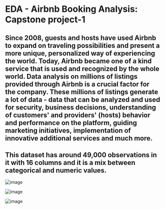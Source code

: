 # EDA - Airbnb Booking Analysis: Capstone project-1

## Since 2008, guests and hosts have used Airbnb to expand on traveling possibilities and present a more unique, personalized way of experiencing the world. Today, Airbnb became one of a kind service that is used and recognized by the whole world. Data analysis on millions of listings provided through Airbnb is a crucial factor for the company. These millions of listings generate a lot of data - data that can be analyzed and used for security, business decisions, understanding of customers' and providers' (hosts) behavior and performance on the platform, guiding marketing initiatives, implementation of innovative additional services and much more.

## This dataset has around 49,000 observations in it with 16 columns and it is a mix between categorical and numeric values.

![image](https://user-images.githubusercontent.com/107030716/185804472-036bad29-bf08-4e0c-b070-afc2804f2de7.png)


![image](https://user-images.githubusercontent.com/107030716/185805160-72a62871-b56a-4c3c-a9a4-bf1e0b2858e3.png)

![image](https://github.com/Soni-Test/EDA-Airbnb-Capstone-Project-/blob/main/Sonica_Sinha_Main_Notebook_EDA_Airbnb_Bookings.ipynb)
